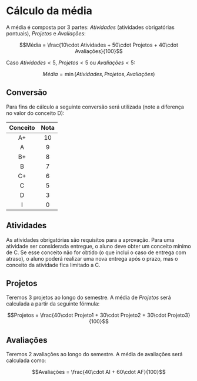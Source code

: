 # Cálculo da média

A média é composta por 3 partes: $Atividades$ (atividades obrigatórias pontuais), $Projetos$ e $Avaliações$:

$$Média = \frac{10\cdot Atividades + 50\cdot Projetos + 40\cdot Avaliações}{100}$$

Caso $Atividades < 5$, $Projetos < 5$ ou $Avaliações < 5$:

$$Média = \min({Atividades, Projetos, Avaliações})$$

## Conversão

Para fins de cálculo a seguinte conversão será utilizada (note a diferença no valor do conceito D):

| Conceito | Nota |
| :------: | :--: |
|    A+    |  10  |
|    A     |   9  |
|    B+    |   8  |
|    B     |   7  |
|    C+    |   6  |
|    C     |   5  |
|    D     |   3  |
|    I     |   0  |

## Atividades

As atividades obrigatórias são requisitos para a aprovação. Para uma atividade ser considerada entregue, o aluno deve obter um conceito mínimo de C. Se esse conceito não for obtido (o que inclui o caso de entrega com atraso), o aluno poderá realizar uma nova entrega após o prazo, mas o conceito da atividade fica limitado a C.

## Projetos

Teremos 3 projetos ao longo do semestre. A média de $Projetos$ será calculada a partir da seguinte fórmula:

$$Projetos = \frac{40\cdot Projeto1 + 30\cdot Projeto2 + 30\cdot Projeto3}{100}$$

## Avaliações

Teremos 2 avaliações ao longo do semestre. A média de avaliações será calculada como:

$$Avaliações = \frac{40\cdot AI + 60\cdot AF}{100}$$
